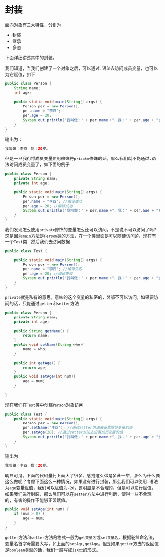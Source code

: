 # 封装

面向对象有三大特性，分别为

- 封装
- 继承
- 多态

下面详细讲述其中的封装。

我们知道，当我们创建了一个对象之后，可以通过`.`语法去访问成员变量，也可以为它赋值，如下

```java
public class Person {
    String name;
    int age;
    
    public static void main(String[] args) {
        Person per = new Person();
        per.name = "李四";
        per.age = 20;
        System.out.println("我叫做：" + per.name +"，我：" + per.age + "岁。");
    }
}
```

输出为：

```java
我叫做：李四，我：20岁。
```

但是一旦我们将成员变量使用修饰符`private`修饰的话，那么我们就不能通过`.`语法访问成员变量了，如下面的例子

```java
public class Person {
    private String name;
    private int age;
    
    public static void main(String[] args) {
        Person per = new Person();
        per.name = "李四"; //编译成功
        per.age = 20; //编译成功
        System.out.println("我叫做：" + per.name +"，我：" + per.age + "岁。");
    }
}
```

我们发现怎么使用`private`修饰的变量怎么还可以访问，不是说不可以访问了吗? 这是因为`main`方法是`Person`类的方法，在一个类里面是可以随便访问的，现在有一个`Test`类，然后我们去访问数据

```java
public class Test {

    public static void main(String[] args) {
        Person per = new Person();
        per.name = "李四"; //编译失败
        per.age = 20; //编译失败
        System.out.println("我叫做：" + per.name +"，我：" + per.age + "岁。");
    }
}
```

`private`就是私有的意思，意味的这个变量的私密的，外部不可以访问，如果要访问的话，只能通过`getter`和`setter`方法

```java
public class Person {
    private String name;
    private int age;
    
    public String getName() {
        return name;
    }
    public void setName(String who){
        name = who;
    }
    
    public int getAge() {
        return age;
    }
    public void setAge(int num){
        age = num;
    }
    
}
```

现在我们在`Test`类中创建`Person`对象访问

```java
public class Test {
    public static void main(String[] args) {
        Person per = new Person();
        per.setName("李四"); //通过setter方法去设置成员变量的值
        per.setAge(20); //通过setter方法去设置成员变量的值
        System.out.println("我叫做：" + per.name +"，我：" + per.age + "岁。");
    }
}
```

输出为

```java
我叫做：李四，我：20岁。
```

明显可见，下面的代码量比上面大了很多，感觉这么做是多此一举，那么为什么要这么做呢？考虑下面这么一种情况，如果没有进行封装，那么我们可以使用`.`语法为`age`变量赋值，我们可以赋值为`-20`，这明显是不合理的，但是可以进行赋值，如果我们进行封装，那么我们可以在`setter`方法中进行判断，使得一些不合理的，有害的操作不能够正常赋值。

```java
public void setAge(int num) {
    if (num > 0) {
        age = num;
    }
}
```

`getter`方法和`setter`方法的格式一般为`get变量名`或`set变量名`，根据驼峰命名法，变量名首字母需要大写，如上面的`setAge,getAge`。但是如果`getter`方法的返回值是`boolean`类型的话，我们一般写成`isXxx`的形式。

